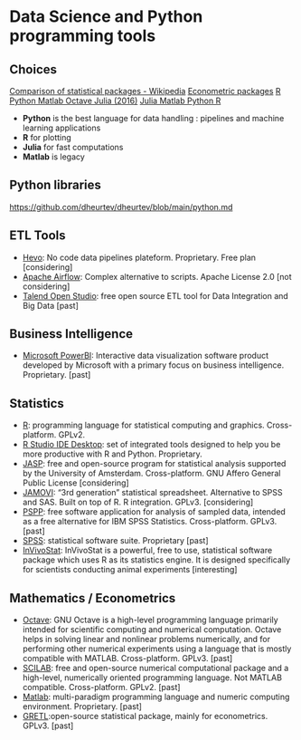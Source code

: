 # Data Science and Python programming tools

## Choices ##
[Comparison of statistical packages - Wikipedia](https://en.wikipedia.org/wiki/Comparison_of_statistical_packages)
[Econometric packages](https://collinsdwight.medium.com/9-econometric-software-packages-for-financial-and-economic-data-analysis-83285c51a9b5)
[R Python Matlab Octave Julia (2016)](https://www.linkedin.com/pulse/r-vs-python-matlab-octave-julia-who-winner-siva-prasad-katru/)
[Julia Matlab Python R](https://cepr.org/voxeu/columns/choosing-numerical-programming-language-economic-research-julia-matlab-python-or-r)
- **Python** is the best language for data handling : pipelines and machine learning applications
- **R** for plotting
- **Julia** for fast computations
- **Matlab** is legacy

## Python libraries ##
https://github.com/dheurtev/dheurtev/blob/main/python.md

## ETL Tools ##
- [Hevo](https://hevodata.com/): No code data pipelines plateform. Proprietary. Free plan [considering]
- [Apache Airflow](https://airflow.apache.org/): Complex alternative to scripts. Apache License 2.0 [not considering]
- [Talend Open Studio](https://www.talend.com/products/talend-open-studio/): free open source ETL tool for Data Integration and Big Data [past]

## Business Intelligence ##
- [Microsoft PowerBI](https://powerbi.microsoft.com/en-au/): Interactive data visualization software product developed by Microsoft with a primary focus on business intelligence. Proprietary. [past]

## Statistics ##
- [R](https://www.r-project.org/): programming language for statistical computing and graphics. Cross-platform. GPLv2.
- [R Studio IDE Desktop](https://www.rstudio.com/products/rstudio/download/): set of integrated tools designed to help you be more productive with R and Python. Proprietary.
- [JASP](https://jasp-stats.org): free and open-source program for statistical analysis supported by the University of Amsterdam. Cross-platform. GNU Affero General Public License [considering]
- [JAMOVI](https://www.jamovi.org/): “3rd generation” statistical spreadsheet. Alternative to SPSS and SAS. Built on top of R. R integration. GPLv3. [considering]
- [PSPP](https://www.gnu.org/software/pspp/): free software application for analysis of sampled data, intended as a free alternative for IBM SPSS Statistics. Cross-platform. GPLv3. [past]
- [SPSS](https://www.ibm.com/products/spss-statistics): statistical software suite. Proprietary [past]
- [InVivoStat](https://invivostat.co.uk/): InVivoStat is a powerful, free to use, statistical software package which uses R as its statistics engine. It is designed specifically for scientists conducting animal experiments [interesting]

## Mathematics / Econometrics ##
- [Octave](https://octave.org/): GNU Octave is a high-level programming language primarily intended for scientific computing and numerical computation. Octave helps in solving linear and nonlinear problems numerically, and for performing other numerical experiments using a language that is mostly compatible with MATLAB. Cross-platform. GPLv3. [past]
- [SCILAB](https://www.scilab.org/software/scilab/statistics): free and open-source numerical computational package and a high-level, numerically oriented programming language. Not MATLAB compatible. Cross-platform. GPLv2. [past]
- [Matlab](https://www.mathworks.com/products/matlab.html): multi-paradigm programming language and numeric computing environment. Proprietary. [past]
- [GRETL](http://gretl.sourceforge.net/):open-source statistical package, mainly for econometrics. GPLv3. [past]
